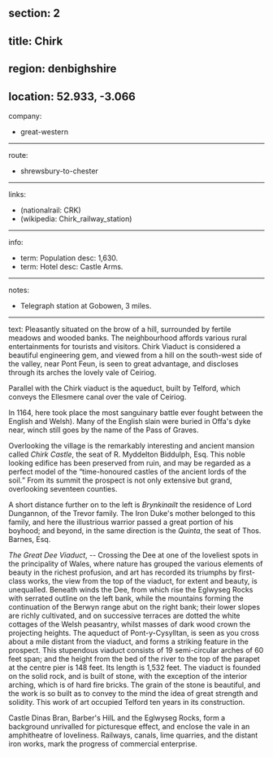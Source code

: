 section: 2
----
title: Chirk
----
region: denbighshire
----
location: 52.933, -3.066
----
company:
- great-western
----
route:
- shrewsbury-to-chester
----
links:
- (nationalrail: CRK)
- (wikipedia: Chirk_railway_station)
----
info:
- term: Population
  desc: 1,630.
- term: Hotel
  desc: Castle Arms.
----
notes:
- Telegraph station at Gobowen, 3 miles.
----
text: Pleasantly situated on the brow of a hill, surrounded by fertile meadows and wooded banks. The neighbourhood affords various rural entertainments for tourists and visitors. Chirk Viaduct is considered a beautiful engineering gem, and viewed from a hill on the south-west side of the valley, near Pont Feun, is seen to great advantage, and discloses through its arches the lovely vale of Ceiriog.

Parallel with the Chirk viaduct is the aqueduct, built by Telford, which conveys the Ellesmere canal over the vale of Ceiriog.

In 1164, here took place the most sanguinary battle ever fought between the English and Welsh). Many of the English slain were buried in Offa's dyke near, winch still goes by the name of the Pass of Graves.

Overlooking the village is the remarkably interesting and ancient mansion called *Chirk Castle*, the seat of R. Myddelton Biddulph, Esq. This noble looking edifice has been preserved from ruin, and may be regarded as a perfect model of the <q>time-honoured castles of the ancient lords of the soil.</q> From its summit the prospect is not only extensive but grand, overlooking seventeen counties.

A short distance further on to the left is *Brynkinailt* the residence of Lord Dungannon, of the Trevor family. The Iron Duke's mother belonged to this family, and here the illustrious warrior passed a great portion of his boyhood; and beyond, in the same direction is the *Quinta*, the seat of Thos. Barnes, Esq.

*The Great Dee Viaduct*, -- Crossing the Dee at one of the loveliest spots in the principality of Wales, where nature has grouped the various elements of beauty in the richest profusion, and art has recorded its triumphs by first-class works, the view from the top of the viaduct, for extent and beauty, is unequalled. Beneath winds the Dee, from which rise the Eglwyseg Rocks with serrated outline on the left bank, while the mountains forming the continuation of the Berwyn range abut on the right bank; their lower slopes are richly cultivated, and on successive terraces are dotted the white cottages of the Welsh peasantry, whilst masses of dark wood crown the projecting heights. The aqueduct of Pont-y-Cysylltan, is seen as you cross about a mile distant from the viaduct, and forms a striking feature in the prospect. This stupendous viaduct consists of 19 semi-circular arches of 60 feet span; and the height from the bed of the river to the top of the parapet at the centre pier is 148 feet. Its length is 1,532 feet. The viaduct is founded on the solid rock, and is built of stone, with the exception of the interior arching, which is of hard fire bricks. The grain of the stone is beautiful, and the work is so built as to convey to the mind the idea of great strength and solidity. This work of art occupied Telford ten years in its construction.

Castle Dinas Bran, Barber's HilL and the Eglwyseg Rocks, form a background unrivalled for picturesque effect, and enclose the vale in an amphitheatre of loveliness. Railways, canals, lime quarries, and the distant iron works, mark the progress of commercial enterprise.
